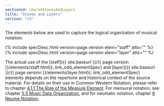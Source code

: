 ```yaml
---
sectionid: sharedStavesAndLayers
title: "Staves and Layers"
version: "v3"
---
```




The elements below are used to capture the logical organization of musical notation:



{% include specDesc.html version=page.version elem="staff" atts="" %}
{% include specDesc.html version=page.version elem="layer" atts="" %}



The actual use of the [staff]({{ site.baseurl }}/{{ page.version }}/elements/staff.html){:.link_odd_elementSpec} and [layer]({{ site.baseurl }}/{{ page.version }}/elements/layer.html){:.link_odd_elementSpec} elements
depends on the repertoire and historical context of the source material. For details
on
their use in Common Western Notation, please refer to chapter <a class="link_ptr" title="The Role of the Measure Element" href="{{ site.baseurl }}/{{ page.version }}/guidelines/cmn.html#cmnMeasures">4.1.1 The Role of the Measure Element</a>.
For mensural notation, see chapter <a class="link_ptr" title="Music Data Organization" href="{{ site.baseurl }}/{{ page.version }}/guidelines/mensural.html#mensuralData">5.5 Music Data Organization</a>, and for neumatic notation,
chapter <a class="link_ptr" title="Neume Notation" href="{{ site.baseurl }}/{{ page.version }}/guidelines/neumes.html">6 Neume Notation</a>.

